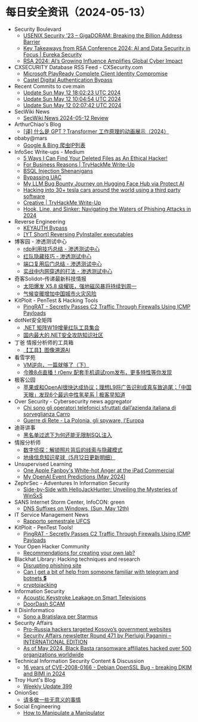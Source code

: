 # 每日安全资讯（2024-05-13）

- Security Boulevard
  - [USENIX Security ’23 – GigaDORAM: Breaking the Billion Address Barrier](https://securityboulevard.com/2024/05/usenix-security-23-gigadoram-breaking-the-billion-address-barrier/)
  - [Key Takeaways from RSA Conference 2024: AI and Data Security in Focus | Eureka Security](https://securityboulevard.com/2024/05/key-takeaways-from-rsa-conference-2024-ai-and-data-security-in-focus-eureka-security/)
  - [RSA 2024: AI’s Growing Influence Amplifies Global Cyber Impact](https://securityboulevard.com/2024/05/rsa-2024-ais-growing-influence-amplifies-global-cyber-impact/)
- CXSECURITY Database RSS Feed - CXSecurity.com
  - [Microsoft PlayReady Complete Client Identity Compromise](https://cxsecurity.com/issue/WLB-2024050033)
  - [Castel Digital Authentication Bypass](https://cxsecurity.com/issue/WLB-2024050032)
- Recent Commits to cve:main
  - [Update Sun May 12 18:02:23 UTC 2024](https://github.com/trickest/cve/commit/f82a95ea8cc151c3fd6548522861ddc4b118d6f1)
  - [Update Sun May 12 10:04:54 UTC 2024](https://github.com/trickest/cve/commit/f1afcf454d5bbd93cfd4bb398142038b1cfb6aca)
  - [Update Sun May 12 02:07:42 UTC 2024](https://github.com/trickest/cve/commit/2f4f91d1bffe26c55902bbe136fd6c72da10b9c6)
- SecWiki News
  - [SecWiki News 2024-05-12 Review](http://www.sec-wiki.com/?2024-05-12)
- ArthurChiao's Blog
  - [[译] 什么是 GPT？Transformer 工作原理的动画展示（2024）](https://arthurchiao.github.io/blog/visual-intro-to-transformers-zh/)
- obaby@mars
  - [Google & Bing 爬虫IP列表](https://h4ck.org.cn/2024/05/16956)
- InfoSec Write-ups - Medium
  - [5 Ways I Can Find Your Deleted Files as An Ethical Hacker!](https://infosecwriteups.com/5-ways-i-can-find-your-deleted-files-as-an-ethical-hacker-4bc6508392fa?source=rss----7b722bfd1b8d---4)
  - [For Business Reasons | TryHackMe Write-Up](https://infosecwriteups.com/for-business-reasons-tryhackme-write-up-215818dad959?source=rss----7b722bfd1b8d---4)
  - [BSQL Injection Shenanigans](https://infosecwriteups.com/bsql-injection-shenanigans-d6bd545d475a?source=rss----7b722bfd1b8d---4)
  - [Bypassing UAC](https://infosecwriteups.com/bypassing-uac-1ba99a173b30?source=rss----7b722bfd1b8d---4)
  - [My LLM Bug Bounty Journey on Hugging Face Hub via Protect AI](https://infosecwriteups.com/my-llm-bug-bounty-journey-on-hugging-face-hub-via-protect-ai-9f3a1bc72c2e?source=rss----7b722bfd1b8d---4)
  - [Hacking into 30+ tesla cars around the world using a third party software](https://infosecwriteups.com/hacking-into-30-tesla-cars-around-the-world-using-a-third-party-software-00957ac68c92?source=rss----7b722bfd1b8d---4)
  - [Creative | TryHackMe Write-Up](https://infosecwriteups.com/creative-tryhackme-write-up-120b26abb719?source=rss----7b722bfd1b8d---4)
  - [Hook, Line, and Sinker: Navigating the Waters of Phishing Attacks in 2024](https://infosecwriteups.com/hook-line-and-sinker-navigating-the-waters-of-phishing-attacks-in-2024-a809f127525a?source=rss----7b722bfd1b8d---4)
- Reverse Engineering
  - [KEYAUTH Bypass](https://www.reddit.com/r/ReverseEngineering/comments/1cqhxdt/keyauth_bypass/)
  - [[YT Short] Reversing PyInstaller executables](https://www.reddit.com/r/ReverseEngineering/comments/1cq25aw/yt_short_reversing_pyinstaller_executables/)
- 博客园 - 渗透测试中心
  - [rdp利用技巧总结 - 渗透测试中心](https://www.cnblogs.com/backlion/p/18187755)
  - [红队隐藏技巧 - 渗透测试中心](https://www.cnblogs.com/backlion/p/18187749)
  - [端口复用后门总结 - 渗透测试中心](https://www.cnblogs.com/backlion/p/18187748)
  - [实战中内网穿透的打法 - 渗透测试中心](https://www.cnblogs.com/backlion/p/18187739)
- 奇客Solidot–传递最新科技情报
  - [太阳爆发 X5.8 级耀斑，强地磁风暴将持续到周一](https://www.solidot.org/story?sid=78145)
  - [气候变暖增加中国城市火灾风险](https://www.solidot.org/story?sid=78144)
- KitPloit - PenTest &amp; Hacking Tools
  - [PingRAT - Secretly Passes C2 Traffic Through Firewalls Using ICMP Payloads](http://www.kitploit.com/2024/05/pingrat-secretly-passes-c2-traffic.html)
- dotNet安全矩阵
  - [.NET 矩阵W19增量红队工具集合](https://mp.weixin.qq.com/s?__biz=MzUyOTc3NTQ5MA==&mid=2247491736&idx=1&sn=1888e04a3a75763873042289355f8925&chksm=fa594e75cd2ec7633a3e90451ee98bf58535604bddf8aeb7bb2e28047b58df553f70a3e351c1&scene=58&subscene=0#rd)
  - [国内最大的.NET安全攻防知识社区](https://mp.weixin.qq.com/s?__biz=MzUyOTc3NTQ5MA==&mid=2247491736&idx=2&sn=4871f79d690012897b999036d0bfe088&chksm=fa594e75cd2ec76325cabaf46a075cfa6804d52ebadd903fe86910fe6057e81759783b9453f5&scene=58&subscene=0#rd)
- 丁爸 情报分析师的工具箱
  - [【工具】图像溯源AI](https://mp.weixin.qq.com/s?__biz=MzI2MTE0NTE3Mw==&mid=2651143701&idx=1&sn=16e0722388bb5f08a97dc66cd54da865&chksm=f1af492fc6d8c039abe7ea1cb5fc14d739d8d722b540d9cdf1ad2c6a86605f6c024f0a9b936f&scene=58&subscene=0#rd)
- 看雪学苑
  - [VM逆向，一篇就够了（下）](https://mp.weixin.qq.com/s?__biz=MjM5NTc2MDYxMw==&mid=2458554406&idx=1&sn=09b1307e73fc9a5575095895864e3799&chksm=b18da0ac86fa29ba72ab127bd2c86148921e21a605844b7d1a7ba8f60361215107dc3f67f5fd&scene=58&subscene=0#rd)
  - [今晚8点直播！r0env 配套手机调试rom发布，更多特性等你发现](https://mp.weixin.qq.com/s?__biz=MjM5NTc2MDYxMw==&mid=2458554406&idx=2&sn=a8a59e4c12b5923a63c633fa26e5f228&chksm=b18da0ac86fa29baba56f04715c4a3b9990c785eb67222c8195450e613583d771505f4372963&scene=58&subscene=0#rd)
- 极客公园
  - [苹果或和OpenAI很快达成协议；理想L9将广告识别成真车致追尾；「中国天眼」发现6个最远中性氢星系 | 极客早知道](https://mp.weixin.qq.com/s?__biz=MTMwNDMwODQ0MQ==&mid=2653041038&idx=1&sn=3ead7cad498a9d6b4ca13dfdef0dddc1&chksm=7e574c384920c52e4e89ac68a26d5113b7f05ab529272fede8d389773d21c91021d37934b60d&scene=58&subscene=0#rd)
- Over Security - Cybersecurity news aggregator
  - [Chi sono gli operatori telefonici sfruttati dall’azienda italiana di sorveglianza Carro](https://irpimedia.irpi.eu/setelefonando-operatori-telefonici-sorveglianza-geolocalizzazione-carro/)
  - [Guerre di Rete - La Polonia, gli spyware, l'Europa](https://guerredirete.substack.com/p/guerre-di-rete-la-polonia-gli-spyware)
- 迪哥讲事
  - [黑名单过滤下为何还能无限制SQL注入](https://mp.weixin.qq.com/s?__biz=MzIzMTIzNTM0MA==&mid=2247494600&idx=1&sn=35845981e16f993775516df7f30687d9&chksm=e8a5e1abdfd268bd90e0e675d4e6949544d2285fb75e6800fda86d2d306899481a7366026404&scene=58&subscene=0#rd)
- 情报分析师
  - [数字侦探：解锁照片背后的线索与隐藏模式](https://mp.weixin.qq.com/s?__biz=MzA3Mjc1MTkwOA==&mid=2650549337&idx=1&sn=f6a95e78e5f4b132412e2fe79b5fd5a4&chksm=87110212b0668b040f192d91df47949f1917e233b436e458cd68088fc1c270e97a54d8631a1c&scene=58&subscene=0#rd)
  - [地缘信息知识星球（5月12日更新明细）](https://mp.weixin.qq.com/s?__biz=MzA3Mjc1MTkwOA==&mid=2650549337&idx=2&sn=5052b535802f9745e9283f14407f5486&chksm=87110212b0668b04f209a1e4662b4f09d1241236d5dc15754061cfe3f87bd0663f3d5b233d28&scene=58&subscene=0#rd)
- Unsupervised Learning
  - [One Apple Fanboy's White-hot Anger at the iPad Commercial](https://danielmiessler.com/p/one-apple-fanboys-whitehot-anger-ipad-commercial)
  - [My OpenAI Event Predictions (May 2024)](https://danielmiessler.com/p/openai-event-predictions-may-2024)
- ZephrSec - Adventures In Information Security
  - [Side-by-Side with HelloJackHunter: Unveiling the Mysteries of WinSxS](https://blog.zsec.uk/hellojackhunter-exploring-winsxs/)
- SANS Internet Storm Center, InfoCON: green
  - [DNS Suffixes on Windows, (Sun, May 12th)](https://isc.sans.edu/diary/rss/30912)
- IT Service Management News
  - [Rapporto semestrale UFCS](http://blog.cesaregallotti.it/2024/05/rapporto-semestrale-ufcs.html)
- KitPloit - PenTest Tools!
  - [PingRAT - Secretly Passes C2 Traffic Through Firewalls Using ICMP Payloads](http://www.kitploit.com/2024/05/pingrat-secretly-passes-c2-traffic.html)
- Your Open Hacker Community
  - [Recommendations for creating your own lab?](https://www.reddit.com/r/HowToHack/comments/1cqeuxw/recommendations_for_creating_your_own_lab/)
- Blackhat Library: Hacking techniques and research
  - [Disrupting phishing site](https://www.reddit.com/r/blackhat/comments/1cqbhmc/disrupting_phishing_site/)
  - [Can I get a bit of help from someone familiar with telegram and botnets 💲](https://www.reddit.com/r/blackhat/comments/1cq8hgg/can_i_get_a_bit_of_help_from_someone_familiar/)
  - [cryptojacking](https://www.reddit.com/r/blackhat/comments/1cqeyeu/cryptojacking/)
- Information Security
  - [Acoustic Keystroke Leakage on Smart Televisions](https://www.reddit.com/r/Information_Security/comments/1cqkfmr/acoustic_keystroke_leakage_on_smart_televisions/)
  - [DoorDash SCAM](https://www.reddit.com/r/Information_Security/comments/1cqbpu0/doordash_scam/)
- Il Disinformatico
  - [Sono a Bratislava per Starmus](http://attivissimo.blogspot.com/2024/05/sono-bratislava-per-starmus.html)
- Security Affairs
  - [Pro-Russia hackers targeted Kosovo’s government websites](https://securityaffairs.com/163041/hacking/pro-russia-hackers-targeted-kosovo.html)
  - [Security Affairs newsletter Round 471 by Pierluigi Paganini – INTERNATIONAL EDITION](https://securityaffairs.com/163036/breaking-news/security-affairs-newsletter-round-471-by-pierluigi-paganini-international-edition.html)
  - [As of May 2024, Black Basta ransomware affiliates hacked over 500 organizations worldwide](https://securityaffairs.com/163019/cyber-crime/black-basta-ransomware-500-organizations.html)
- Technical Information Security Content & Discussion
  - [16 years of CVE-2008-0166 - Debian OpenSSL Bug - breaking DKIM and BIMI in 2024](https://www.reddit.com/r/netsec/comments/1cq5rxf/16_years_of_cve20080166_debian_openssl_bug/)
- Troy Hunt's Blog
  - [Weekly Update 399](https://www.troyhunt.com/weekly-update-399/)
- OnionSec
  - [请多做一些无意义的事情](https://mp.weixin.qq.com/s?__biz=MzUyMTUwMzI3Ng==&mid=2247485438&idx=1&sn=80569843d5bfbceeb8f3634a343d874e&chksm=f9db50bdceacd9abe676c2e469e78dd6c12b531aeebc21228dcb97173e8c799d7c7b8e9f43ea&scene=58&subscene=0#rd)
- Social Engineering
  - [How to Manipulate a Manipulator](https://www.reddit.com/r/SocialEngineering/comments/1cqkzcd/how_to_manipulate_a_manipulator/)
